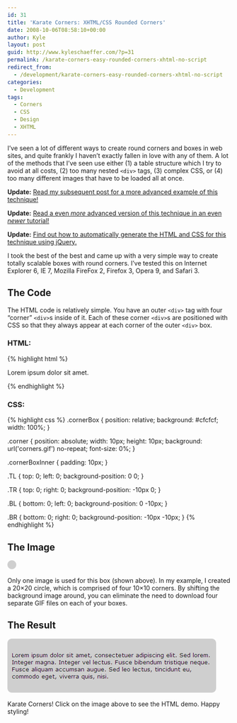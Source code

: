 ```yaml
---
id: 31
title: 'Karate Corners: XHTML/CSS Rounded Corners'
date: 2008-10-06T08:58:10+00:00
author: Kyle
layout: post
guid: http://www.kyleschaeffer.com/?p=31
permalink: /karate-corners-easy-rounded-corners-xhtml-no-script
redirect_from:
  - /development/karate-corners-easy-rounded-corners-xhtml-no-script
categories:
  - Development
tags:
  - Corners
  - CSS
  - Design
  - XHTML
---
```

I’ve seen a lot of different ways to create round corners and boxes in web sites, and quite frankly I haven’t exactly fallen in love with any of them. A lot of the methods that I’ve seen use either (1) a table structure which I try to avoid at all costs, (2) too many nested `<div>` tags, (3) complex CSS, or (4) too many different images that have to be loaded all at once.

**Update:** [Read my subsequent post for a more advanced example of this technique!](/five-elegant-rounded-corner-boxes)

**Update:** [Read a even _more_ advanced version of this technique in an even _newer_ tutorial!](/reusable-transparent-css-rounded-corners)

**Update:** [Find out how to automatically generate the HTML and CSS for this technique using jQuery.](/ie-corner-inserts-via-jquery)

I took the best of the best and came up with a very simple way to create totally scalable boxes with round corners. I’ve tested this on Internet Explorer 6, IE 7, Mozilla FireFox 2, Firefox 3, Opera 9, and Safari 3.

## The Code

The HTML code is relatively simple. You have an outer `<div>` tag with four “corner” `<div>`s inside of it. Each of these corner `<div>`s are positioned with CSS so that they always appear at each corner of the outer `<div>` box.

### HTML:

{% highlight html %}
<div class="cornerBox">
  <div class="corner TL"></div>
  <div class="corner TR"></div>
  <div class="corner BL"></div>
  <div class="corner BR"></div>
  <div class="cornerBoxInner">
    <p>Lorem ipsum dolor sit amet.</p>
  </div>
</div>
{% endhighlight %}

### CSS:

{% highlight css %}
.cornerBox {
  position: relative;
  background: #cfcfcf;
  width: 100%;
}

.corner {
  position: absolute;
  width: 10px;
  height: 10px;
  background: url('corners.gif') no-repeat;
  font-size: 0%;
}

.cornerBoxInner {
  padding: 10px;
}

.TL {
  top: 0;
  left: 0;
  background-position: 0 0;
}

.TR {
  top: 0;
  right: 0;
  background-position: -10px 0;
}

.BL {
  bottom: 0;
  left: 0;
  background-position: 0 -10px;
}

.BR {
  bottom: 0;
  right: 0;
  background-position: -10px -10px;
}
{% endhighlight %}

## The Image

![The 20x20 corner image used in this demo.](/assets/img/corners.gif)

Only one image is used for this box (shown above). In my example, I created a 20&times;20 circle, which is comprised of four 10&times;10 corners. By shifting the background image around, you can eliminate the need to download four separate GIF files on each of your boxes.

## The Result

[![Click on this image to see the demo, where you can resize your browser window to see how the box scales as the height and width changes.](/assets/img/cornersbox.gif)](/karatecorners/)

Karate Corners! Click on the image above to see the HTML demo. Happy styling!

